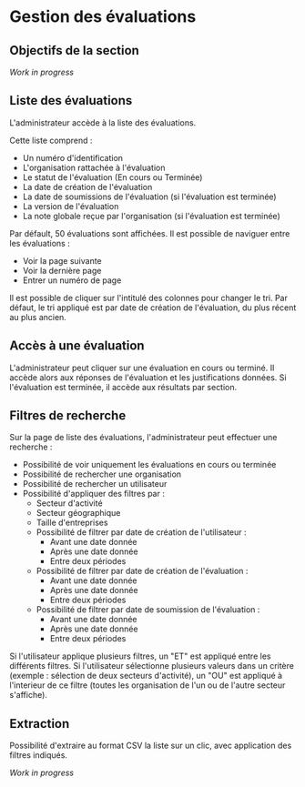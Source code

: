 # Gestion des évaluations

## Objectifs de la section

_Work in progress_

## Liste des évaluations

L'administrateur accède à la liste des évaluations.

Cette liste comprend :

- Un numéro d'identification
- L'organisation rattachée à l'évaluation
- Le statut de l'évaluation (En cours ou Terminée)
- La date de création de l'évaluation
- La date de soumissions de l'évaluation (si l'évaluation est terminée)
- La version de l'évaluation
- La note globale reçue par l'organisation (si l'évaluation est terminée)

Par défault, 50 évaluations sont affichées.
Il est possible de naviguer entre les évaluations :

- Voir la page suivante
- Voir la dernière page
- Entrer un numéro de page

Il est possible de cliquer sur l'intitulé des colonnes pour changer le tri.
Par défaut, le tri appliqué est par date de création de l'évaluation, du plus récent au plus ancien.

## Accès à une évaluation

L'administrateur peut cliquer sur une évaluation en cours ou terminé.
Il accède alors aux réponses de l'évaluation et les justifications données.
Si l'évaluation est terminée, il accède aux résultats par section.

## Filtres de recherche

Sur la page de liste des évaluations, l'administrateur peut effectuer une recherche :

- Possibilité de voir uniquement les évaluations en cours ou terminée
- Possibilité de rechercher une organisation
- Possibilité de rechercher un utilisateur
- Possibilité d'appliquer des filtres par :
  - Secteur d'activité
  - Secteur géographique
  - Taille d'entreprises
  - Possibilité de filtrer par date de création de l'utilisateur :
    - Avant une date donnée
    - Après une date donnée
    - Entre deux périodes
  - Possibilité de filtrer par date de création de l'évaluation :
    - Avant une date donnée
    - Après une date donnée
    - Entre deux périodes
  - Possibilité de filtrer par date de soumission de l'évaluation :
    - Avant une date donnée
    - Après une date donnée
    - Entre deux périodes

Si l'utilisateur applique plusieurs filtres, un "ET" est appliqué entre les différents filtres.
Si l'utilisateur sélectionne plusieurs valeurs dans un critère (exemple : sélection de deux secteurs d'activité), un "OU" est appliqué à l'interieur de ce filtre (toutes les organisation de l'un ou de l'autre secteur s'affiche).

## Extraction

Possibilité d'extraire au format CSV la liste sur un clic, avec application des filtres indiqués.

_Work in progress_
